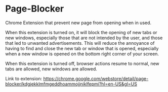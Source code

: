 # Page-Blocker
Chrome Extension that prevent new page from opening when in used.

When this extension is turned on, it will block the opening of new tabs or new windows, especially those that are not intended by the user, and those that led to unwanted advertisements. This will reduce the annoyance of having to find and close the new tab or window that is opened, especially when a new window is opened on the bottom right corner of your screen. 

When this extension is turned off, browser actions resume to normal, new tabs are allowed, new windows are allowed. 

Link to extension: https://chrome.google.com/webstore/detail/page-blocker/kdgjekklmfmgeddhoammojjniklfepmi?hl=en-US&gl=US
